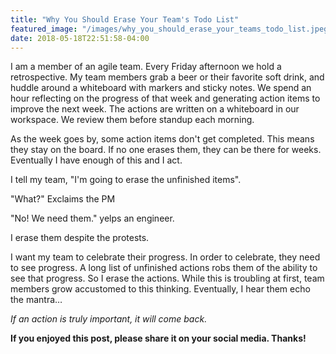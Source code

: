 ```yaml
---
title: "Why You Should Erase Your Team's Todo List"
featured_image: "/images/why_you_should_erase_your_teams_todo_list.jpeg"
date: 2018-05-18T22:51:58-04:00
---
```


I am a member of an agile team. Every Friday afternoon we hold a retrospective. My team members grab a beer or their favorite soft drink, and huddle around a whiteboard with markers and sticky notes. We spend an hour reflecting on the progress of that week and generating action items to improve the next week. The actions are written on a whiteboard in our workspace. We review them before standup each morning.

As the week goes by, some action items don't get completed. This means they stay on the board. If no one erases them, they can be there for weeks. Eventually I have enough of this and I act.

I tell my team, "I'm going to erase the unfinished items".

"What?" Exclaims the PM

"No! We need them." yelps an engineer.

I erase them despite the protests.

I want my team to celebrate their progress. In order to celebrate, they need to see progress. A long list of unfinished actions robs them of the ability to see that progress. So I erase the actions. While this is troubling at first, team members grow accustomed to this thinking. Eventually, I hear them echo the mantra…

*If an action is truly important, it will come back.*

**If you enjoyed this post, please share it on your social media. Thanks!**